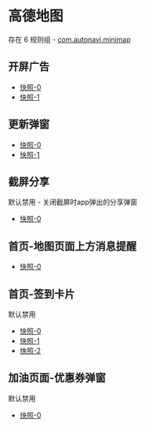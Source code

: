 # 高德地图

存在 6 规则组 - [com.autonavi.minimap](/src/apps/com.autonavi.minimap.ts)

## 开屏广告

- [快照-0](https://i.gkd.li/import/12667556)
- [快照-1](https://i.gkd.li/import/12750045)

## 更新弹窗

- [快照-0](https://i.gkd.li/import/13379094)
- [快照-1](https://i.gkd.li/import/13379426)

## 截屏分享

默认禁用 - 关闭截屏时app弹出的分享弹窗

- [快照-0](https://i.gkd.li/import/13473388)

## 首页-地图页面上方消息提醒

- [快照-0](https://i.gkd.li/import/12642830)

## 首页-签到卡片

默认禁用

- [快照-0](https://i.gkd.li/import/12642842)
- [快照-1](https://i.gkd.li/import/12642845)
- [快照-2](https://i.gkd.li/import/12818770)

## 加油页面-优惠券弹窗

默认禁用

- [快照-0](https://i.gkd.li/import/12642857)
